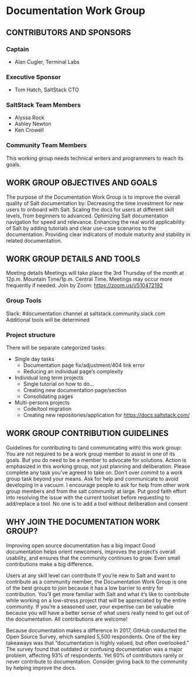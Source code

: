 # Documentation Work Group

## CONTRIBUTORS AND SPONSORS
### Captain
- Alan Cugler, Terminal Labs
### Executive Sponsor
- Tom Hatch, SaltStack CTO
### SaltStack Team Members
- Alyssa Rock
- Ashley Newton
- Ken Crowell
### Community Team Members
This working group needs technical writers and programmers to reach its goals.


## WORK GROUP OBJECTIVES AND GOALS
The purpose of the Documentation Work Group is to improve the overall quality of Salt documentation by:
Decreasing the time investment for new users to onboard with Salt.
Scaling the docs for users at different skill levels, from beginners to advanced.
Optimizing Salt documentation navigation for speed and relevance.
Enhancing the real world applicability of Salt by adding tutorials and clear use-case scenarios to the documentation.
Providing clear indicators of module maturity and stability in related documentation.

## WORK GROUP DETAILS AND TOOLS
Meeting details
Meetings will take place the 3rd Thursday of the month at 12p.m. Mountain Time/1p.m. Central Time. Meetings may occur more frequently if needed. Join by Zoom: https://zoom.us/j/510472192

### Group Tools
Slack: #documentation channel at saltstack.community.slack.com
Additional tools will be determined

### Project structure
There will be separate categorized tasks:
- Single day tasks
  - Documentation page fix/adjustment/404 link error
  - Reducing an individual page’s complexity
- Individual long term projects
  - Single tutorial on how to do…
  - Creating new documentation page/section
  - Consolidating pages
- Multi-persons projects
  - Code/tool migration
  - Creating new repositories/application for https://docs.saltstack.com/

## WORK GROUP CONTRIBUTION GUIDELINES
Guidelines for contributing to (and communicating with) this work group:
You are not required to be a work group member to assist in one of its goals.
But you do need to be a member to advocate for solutions.
Action is emphasized in this working group, not just planning and deliberation.
Please complete any task you’ve agreed to take on.
Don’t over commit to a work group task beyond your means.
Ask for help and communicate to avoid developing in a vacuum.
I encourage people to ask for help from other work group members and from the salt community at large.
Put good faith effort into resolving the issue with the current toolset before requesting to add/replace a tool. 
No one is to add a tool without deliberation and consent

## WHY JOIN THE DOCUMENTATION WORK GROUP?
Improving open source documentation has a big impact
Good documentation helps orient newcomers, improves the project’s overall usability, and ensures that the community continues to grow. Even small contributions make a big difference.

Users at any skill level can contribute
If you’re new to Salt and want to contribute as a community member, the Documentation Work Group is one of the best groups to join because it has a low barrier to entry for contribution. You’ll get more familiar with Salt and what it’s like to contribute while working on a low-stress project that will be appreciated by the entire community.
If you’re a seasoned user, your expertise can be valuable because you will have a better sense of what users really need to get out of the documentation. All contributions are welcome!

Because documentation makes a difference
In 2017, GitHub conducted the Open Source Survey, which sampled 5,500 respondents. One of the key takeaways was that “documentation is highly valued, but often overlooked.” The survey found that outdated or confusing documentation was a major problem, affecting 93% of respondents. Yet 60% of contributors rarely or never contribute to documentation. Consider giving back to the community by helping improve the docs.
